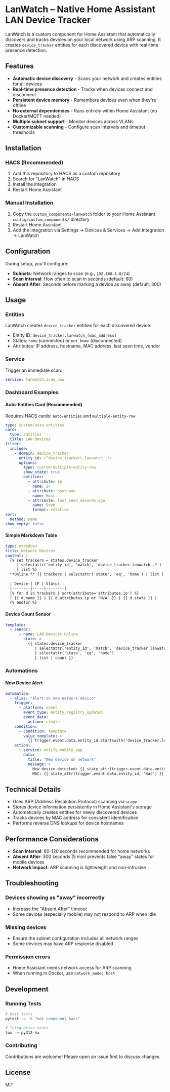 # LanWatch – Native Home Assistant LAN Device Tracker

LanWatch is a custom component for Home Assistant that automatically discovers and tracks devices on your local network using ARP scanning. It creates `device_tracker` entities for each discovered device with real-time presence detection.

## Features

- **Automatic device discovery** - Scans your network and creates entities for all devices
- **Real-time presence detection** - Tracks when devices connect and disconnect  
- **Persistent device memory** - Remembers devices even when they're offline
- **No external dependencies** - Runs entirely within Home Assistant (no Docker/MQTT needed)
- **Multiple subnet support** - Monitor devices across VLANs
- **Customizable scanning** - Configure scan intervals and timeout thresholds

## Installation

### HACS (Recommended)

1. Add this repository to HACS as a custom repository
2. Search for "LanWatch" in HACS
3. Install the integration
4. Restart Home Assistant

### Manual Installation

1. Copy the `custom_components/lanwatch` folder to your Home Assistant `config/custom_components/` directory
2. Restart Home Assistant
3. Add the integration via Settings → Devices & Services → Add Integration → LanWatch

## Configuration

During setup, you'll configure:

- **Subnets**: Network ranges to scan (e.g., `192.168.1.0/24`)
- **Scan Interval**: How often to scan in seconds (default: 60)
- **Absent After**: Seconds before marking a device as away (default: 300)

## Usage

### Entities

LanWatch creates `device_tracker` entities for each discovered device:
- Entity ID: `device_tracker.lanwatch_[mac_address]`
- States: `home` (connected) or `not_home` (disconnected)
- Attributes: IP address, hostname, MAC address, last seen time, vendor

### Service

Trigger an immediate scan:
```yaml
service: lanwatch.scan_now
```

### Dashboard Examples

#### Auto-Entities Card (Recommended)
Requires HACS cards: `auto-entities` and `multiple-entity-row`

```yaml
type: custom:auto-entities
card:
  type: entities
  title: LAN Devices
filter:
  include:
    - domain: device_tracker
      entity_id: /^device_tracker\.lanwatch_.*/
      options:
        type: custom:multiple-entity-row
        show_state: true
        entities:
          - attribute: ip
            name: IP
          - attribute: hostname
            name: Host
          - attribute: last_seen_seconds_ago
            name: Seen
            format: relative
sort:
  method: name
show_empty: false
```

#### Simple Markdown Table

```yaml
type: markdown
title: Network Devices
content: |
  {% set trackers = states.device_tracker 
     | selectattr('entity_id', 'match', 'device_tracker.lanwatch_.*')
     | list %}
  **Online:** {{ trackers | selectattr('state', 'eq', 'home') | list | count }} / {{ trackers | count }}
  
  | Device | IP | Status |
  |--------|-----|--------|
  {% for d in trackers | sort(attribute='attributes.ip') %}
  | {{ d.name }} | {{ d.attributes.ip or 'N/A' }} | {{ d.state }} |
  {% endfor %}
```

#### Device Count Sensor

```yaml
template:
  - sensor:
      - name: LAN Devices Online
        state: >
          {{ states.device_tracker
             | selectattr('entity_id', 'match', 'device_tracker.lanwatch_.*')
             | selectattr('state', 'eq', 'home')
             | list | count }}
```

### Automations

#### New Device Alert

```yaml
automation:
  - alias: "Alert on new network device"
    trigger:
      - platform: event
        event_type: entity_registry_updated
        event_data:
          action: create
    condition:
      - condition: template
        value_template: >
          {{ trigger.event.data.entity_id.startswith('device_tracker.lanwatch_') }}
    action:
      - service: notify.mobile_app
        data:
          title: "New device on network"
          message: >
            New device detected: {{ state_attr(trigger.event.data.entity_id, 'hostname') or 'Unknown' }}
            MAC: {{ state_attr(trigger.event.data.entity_id, 'mac') }}
```

## Technical Details

- Uses ARP (Address Resolution Protocol) scanning via `scapy`
- Stores device information persistently in Home Assistant's storage
- Automatically creates entities for newly discovered devices
- Tracks devices by MAC address for consistent identification
- Performs reverse DNS lookups for device hostnames

## Performance Considerations

- **Scan Interval**: 60-120 seconds recommended for home networks
- **Absent After**: 300 seconds (5 min) prevents false "away" states for mobile devices
- **Network Impact**: ARP scanning is lightweight and non-intrusive

## Troubleshooting

### Devices showing as "away" incorrectly
- Increase the "Absent After" timeout
- Some devices (especially mobile) may not respond to ARP when idle

### Missing devices
- Ensure the subnet configuration includes all network ranges
- Some devices may have ARP response disabled

### Permission errors
- Home Assistant needs network access for ARP scanning
- When running in Docker, use `network_mode: host`

## Development

### Running Tests

```bash
# Unit tests
pytest -q -k "not component_hass"

# Integration tests
tox -e py312-ha
```

### Contributing

Contributions are welcome! Please open an issue first to discuss changes.

## License

MIT